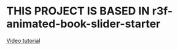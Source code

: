 #  THIS PROJECT IS BASED IN r3f-animated-book-slider-starter

[Video tutorial](https://youtu.be/b7a_Y1Ja6js)


